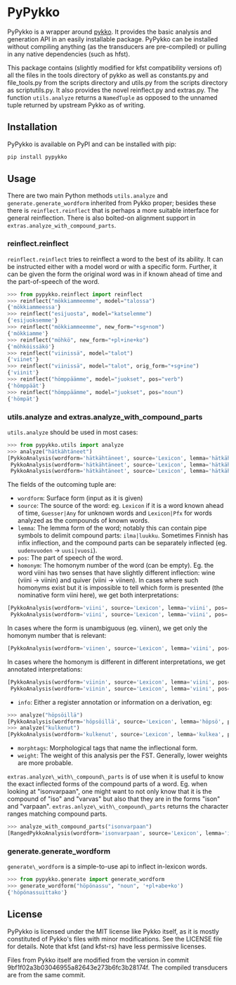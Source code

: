 # PyPykko

PyPykko is a wrapper around [pykko](https://github.com/pkauppin/pykko). It provides the basic analysis and generation API in an easily installable package.
PyPykko can be installed without compiling anything (as the transducers are pre-compiled) or pulling in any native dependencies (such as hfst).

This package contains (slightly modified for kfst compatibility versions of) all the files in the tools directory of pykko as well as constants.py and file\_tools.py from the scripts directory and utils.py from the scripts directory as scriptutils.py. It also provides the novel reinflect.py and extras.py. The function `utils.analyze` returns a `NamedTuple` as opposed to the unnamed tuple returned by upstream Pykko as of writing.

## Installation

PyPykko is available on PyPI and can be installed with pip:

```sh
pip install pypykko
```

## Usage

There are two main Python methods `utils.analyze` and `generate.generate_wordform` inherited from Pykko proper; besides these there is `reinflect.reinflect` that is perhaps a more suitable interface for general reinflection. There is also bolted-on alignment support in `extras.analyze_with_compound_parts`.

### reinflect.reinflect

`reinflect.reinflect` tries to reinflect a word to the best of its ability. It can be instructed either with a model word or with a specific form. Further, it can be given the form the original word was in if known ahead of time and the part-of-speech of the word.

```py
>>> from pypykko.reinflect import reinflect
>>> reinflect("mökkiammeemme", model="talossa")
{'mökkiammeessa'}
>>> reinflect("esijuosta", model="katselemme")
{'esijuoksemme'}
>>> reinflect("mökkiammeemme", new_form="+sg+nom")
{'mökkiamme'}
>>> reinflect("möhkö", new_form="+pl+ine+ko")
{'möhköissäkö'}
>>> reinflect("viinissä", model="talot")
{'viinet'}
>>> reinflect("viinissä", model="talot", orig_form="+sg+ine")
{'viinit'}
>>> reinflect("hömppäämme", model="juokset", pos="verb")
{'hömppäät'}
>>> reinflect("hömppäämme", model="juokset", pos="noun")
{'hömpät'}
```


### utils.analyze and extras.analyze\_with\_compound\_parts

`utils.analyze` should be used in most cases:

```py
>>> from pypykko.utils import analyze
>>> analyze("hätkähtäneet")
[PykkoAnalysis(wordform='hätkähtäneet', source='Lexicon', lemma='hätkähtää', pos='verb', homonym='', info='', morphtags='+past+conneg+pl', weight=0.0),
 PykkoAnalysis(wordform='hätkähtäneet', source='Lexicon', lemma='hätkähtää', pos='verb', homonym='', info='', morphtags='+part_past+pl+nom', weight=0.0),
 PykkoAnalysis(wordform='hätkähtäneet', source='Lexicon', lemma='hätkähtänyt', pos='participle', homonym='', info=' ← verb:hätkähtää:+part_past', morphtags='+pl+nom', weight=0.0)]
 ```

The fields of the outcoming tuple are:

* `wordform`: Surface form (input as it is given)
* `source`: The source of the word: eg. `Lexicon` if it is a word known ahead of time, `Guesser|Any` for unknown words and `Lexicon|Pfx` for words analyzed as the compounds of known words.
* `lemma`: The lemma form of the word; notably this can contain pipe symbols to delimit compound parts: `ilma|luukku`. Sometimes Finnish has infix inflection, and the compound parts can be separately inflected (eg. `uudenvuoden` -> `uusi|vuosi`).
* `pos`: The part of speech of the word.
* `homonym`: The homonym number of the word (can be empty). Eg. the word viini has two senses that have slightly different inflection: wine (viini -> viinin) and quiver (viini -> viinen). In cases where such homonyms exist but it is impossible to tell which form is presented (the nominative form viini here), we get both interpretations:
```py
[PykkoAnalysis(wordform='viini', source='Lexicon', lemma='viini', pos='noun', homonym='1', info='', morphtags='+sg+nom', weight=0.0),
 PykkoAnalysis(wordform='viini', source='Lexicon', lemma='viini', pos='noun', homonym='2', info='', morphtags='+sg+nom', weight=0.0)]
```
In cases where the form is unambiguous (eg. viinen), we get only the homonym number that is relevant:
```py
[PykkoAnalysis(wordform='viinen', source='Lexicon', lemma='viini', pos='noun', homonym='2', info='', morphtags='+sg+gen', weight=0.0)]
```
In cases where the homonym is different in different interpretations, we get annotated interpretations:
```py
[PykkoAnalysis(wordform='viinin', source='Lexicon', lemma='viini', pos='noun', homonym='2', info='', morphtags='+pl+ins', weight=0.0),
 PykkoAnalysis(wordform='viinin', source='Lexicon', lemma='viini', pos='noun', homonym='1', info='', morphtags='+sg+gen', weight=0.0)]
```
* `info`: Either a register annotation or information on a derivation, eg:
```py
>>> analyze("höpsöillä")
[PykkoAnalysis(wordform='höpsöillä', source='Lexicon', lemma='höpsö', pos='noun', homonym='', info='⟨coll⟩', morphtags='+pl+ade', weight=0.0), PykkoAnalysis(wordform='höpsöillä', source='Lexicon', lemma='höpsö', pos='adjective', homonym='', info='⟨coll⟩', morphtags='+pl+ade', weight=0.0)]
>>> analyze("kulkenut")
[PykkoAnalysis(wordform='kulkenut', source='Lexicon', lemma='kulkea', pos='verb', homonym='', info='', morphtags='+past+conneg+sg', weight=0.0), PykkoAnalysis(wordform='kulkenut', source='Lexicon', lemma='kulkea', pos='verb', homonym='', info='', morphtags='+part_past+sg+nom', weight=0.0), PykkoAnalysis(wordform='kulkenut', source='Lexicon', lemma='kulkenut', pos='participle', homonym='', info=' ← verb:kulkea:+part_past', morphtags='+sg+nom', weight=0.0)]
```
* `morphtags`: Morphological tags that name the inflectional form.
* `weight`: The weight of this analysis per the FST. Generally, lower weights are more probable.

`extras.analyze\_with\_compound\_parts` is of use when it is useful to know the exact inflected forms of the compound parts of a word.
Eg. when looking at "isonvarpaan", one might want to not only know that it is the compound of "iso" and "varvas" but also that they are in the forms "ison" and "varpaan".
`extras.anlyze\_with\_compound\_parts` returns the character ranges matching compound parts.

```py
>>> analyze_with_compound_parts("isonvarpaan")
[RangedPykkoAnalysis(wordform='isonvarpaan', source='Lexicon', lemma='iso|varvas', pos='noun', homonym='', info='', morphtags='+sg+gen', weight=0.0, ranges=(range(0, 4), range(4, 11)))]
```

### generate.generate\_wordform

`generate\_wordform` is a simple-to-use api to inflect in-lexicon words.

```py
>>> from pypykko.generate import generate_wordform
>>> generate_wordform("höpönassu", "noun", '+pl+abe+ko')
{'höpönassuittako'}
```


## License

PyPykko is licensed under the MIT license like Pykko itself, as it is mostly constituted of Pykko's files with minor modifications. See the LICENSE file for details. Note that kfst (and kfst-rs) have less permissive licenses.

Files from Pykko itself are modified from the version in commit 9bf1f02a3b03046955a82643e273b6fc3b28174f. The compiled transducers are from the same commit.
